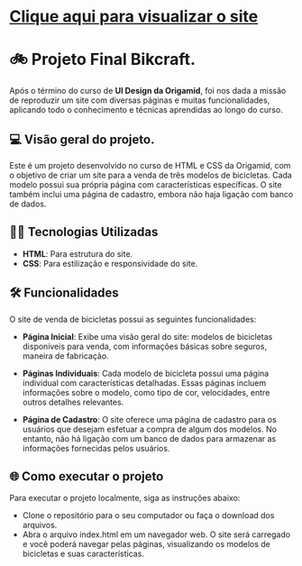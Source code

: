 # [Clique aqui para visualizar o site](https://marcionogit.github.io/projetofinal-bikcraft/)

# 🚲 Projeto Final Bikcraft.
Após o término do curso de **UI Design da Origamid**, foi nos dada a missão de reproduzir um site
com diversas páginas e muitas funcionalidades, aplicando todo o conhecimento e técnicas aprendidas ao longo do curso. 

## 💻 Visão geral do projeto.
Este é um projeto desenvolvido no curso de HTML e CSS da Origamid, com o objetivo de criar um site para a venda de três modelos de bicicletas. Cada modelo possui sua própria página com características específicas. O site também inclui uma página de cadastro, embora não haja ligação com banco de dados.

## 💙🧡 Tecnologias Utilizadas
- **HTML**: Para estrutura do site.
- **CSS**: Para estilização e responsividade do site.

## 🛠 Funcionalidades
O site de venda de bicicletas possui as seguintes funcionalidades:

- **Página Inicial**: Exibe uma visão geral do site: modelos de bicicletas disponíveis para venda, com informações básicas sobre seguros, maneira de fabricação.

- **Páginas Individuais**: Cada modelo de bicicleta possui uma página individual com características detalhadas. Essas páginas incluem informações sobre o modelo, como tipo de cor, velocidades, entre outros detalhes relevantes.

- **Página de Cadastro**: O site oferece uma página de cadastro para os usuários que desejam esfetuar a compra de algum dos modelos. No entanto, não há ligação com um banco de dados para armazenar as informações fornecidas pelos usuários.

## 🌐 Como executar o projeto
Para executar o projeto localmente, siga as instruções abaixo:

- Clone o repositório para o seu computador ou faça o download dos arquivos.
- Abra o arquivo index.html em um navegador web.
O site será carregado e você poderá navegar pelas páginas, visualizando os modelos de bicicletas e suas características.
